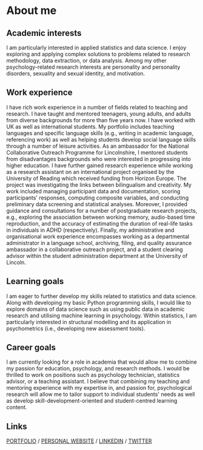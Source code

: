 # About me

## Academic interests
I am particularly interested in applied statistics and data science. I enjoy exploring and applying complex solutions to problems related to research methodology, data extraction, or data analysis.
Among my other psychology-related research interests are personality and personality disorders, sexuality and sexual identity, and motivation.

## Work experience
I have rich work experience in a number of fields related to teaching and research.
I have taught and mentored teenagers, young adults, and adults from diverse backgrounds for more than five years now. I have worked with UK as well as international students. My portfolio includes teaching languages and specific language skills (e.g., writing in academic language, referencing work) as well as helping students develop social language skills through a number of leisure activities. As an ambassador for the National Collaborative Outreach Programme for Lincolnshire, I mentored students from disadvantages backgrounds who were interested in progressing into higher education.
I have further gained research experience while working as a research assistant on an international project organised by the University of Reading which received funding from Horizon Europe. The project was investigating the links between bilingualism and creativity. My work included managing participant data and documentation, scoring participants' responses, computing composite variables, and conducting preliminary data screening and statistical analyses. Moreover, I provided guidance and consultations for a number of postgraduate research projects, e.g., exploring the association between working memory, audio-based time reproduction, and the accuracy of estimating the duration of real-life tasks in individuals in ADHD (respectively).
Finally, my administrative and organisational work experience encompasses working as a departmental administrator in a language school, archiving, filing, and quality assurance ambassador in a collaborative outreach project, and a student clearing advisor within the student administration department at the University of Lincoln.

## Learning goals
I am eager to further develop my skills related to statistics and data science. Along with developing my basic Python programming skills, I would like to explore domains of data science such as using public data in academic research and utilising machine learning in psychology. Within statistics, I am particularly interested in structural modelling and its application in psychometrics (i.e., developing new assessment tools).

## Career goals
I am currently looking for a role in academia that would allow me to combine my passion for education, psychology, and research methods. I would be thrilled to work on positions such as psychology technician, statistics advisor, or a teaching assistant. I believe that combining my teaching and mentoring experience with my expertise in, and passion for, psychological research will allow me to tailor support to individual students' needs as well as develop skill-development-oriented and student-centred learning content.

## Links
[PORTFOLIO](https://hoberla.github.io/portfolio) / [PERSONAL WEBSITE](http://hoberla.eu) / [LINKEDIN](https://www.linkedin.com/in/ondrej-hoberla/) / [TWITTER](https://twitter.com/OhLookItsOndrej)
